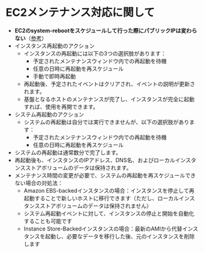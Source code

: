 # EC2メンテナンス対応に関して

 - **EC2のsystem-rebootをスケジュールして行った際にパブリックIPは変わらない**（[参考](https://docs.aws.amazon.com/ja_jp/AWSEC2/latest/UserGuide/sched-events-actions.html)）
 - インスタンス再起動のアクション
    - インスタンスの再起動には以下の3つの選択肢があります：
        - 予定されたメンテナンスウィンドウ内での再起動を待機
        - 任意の日時に再起動を再スケジュール
        - 手動で即時再起動
    - 再起動後、予定されたイベントはクリアされ、イベントの説明が更新されます。
    - 基盤となるホストのメンテナンスが完了し、インスタンスが完全に起動すれば、使用を再開できます。
 - システム再起動のアクション
    - システムの再起動は自分では実行できませんが、以下の選択肢があります：
        - 予定されたメンテナンスウィンドウ内での再起動を待機
        - 任意の日時に再起動を再スケジュール
 - システムの再起動は通常数分で完了します。
 - 再起動後も、インスタンスのIPアドレス、DNS名、およびローカルインスタンスストアボリュームのデータは保持されます。
 - メンテナンス時間の変更が必要で、システムの再起動を再スケジュールできない場合の対処法：
    - Amazon EBS-backedインスタンスの場合：インスタンスを停止して再起動することで新しいホストに移行できます（ただし、ローカルインスタンスストアボリュームのデータは保持されません）
    - システム再起動イベントに対して、インスタンスの停止と開始を自動化することも可能です
    - Instance Store-Backedインスタンスの場合：最新のAMIから代替インスタンスを起動し、必要なデータを移行した後、元のインスタンスを削除します